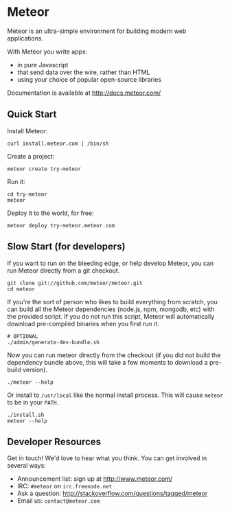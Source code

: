# Meteor

Meteor is an ultra-simple environment for building modern web
applications.

With Meteor you write apps:

* in pure Javascript
* that send data over the wire, rather than HTML
* using your choice of popular open-source libraries

Documentation is available at http://docs.meteor.com/

## Quick Start

Install Meteor:

    curl install.meteor.com | /bin/sh

Create a project:

    meteor create try-meteor

Run it:

    cd try-meteor
    meteor

Deploy it to the world, for free:

    meteor deploy try-meteor.meteor.com

## Slow Start (for developers)

If you want to run on the bleeding edge, or help develop Meteor, you
can run Meteor directly from a git checkout.

    git clone git://github.com/meteor/meteor.git
    cd meteor

If you're the sort of person who likes to build everything from scratch,
you can build all the Meteor dependencies (node.js, npm, mongodb, etc)
with the provided script. If you do not run this script, Meteor will
automatically download pre-compiled binaries when you first run it.

    # OPTIONAL
    ./admin/generate-dev-bundle.sh

Now you can run meteor directly from the checkout (if you did not
build the dependency bundle above, this will take a few moments to
download a pre-build version).

    ./meteor --help

Or install to ```/usr/local``` like the normal install process. This
will cause ```meteor``` to be in your ```PATH```.

    ./install.sh
    meteor --help

## Developer Resources

Get in touch! We'd love to hear what you think. You can get involved
in several ways:

* Announcement list: sign up at http://www.meteor.com/
* IRC: ```#meteor``` on ```irc.freenode.net```
* Ask a question: http://stackoverflow.com/questions/tagged/meteor
* Email us: ```contact@meteor.com```
